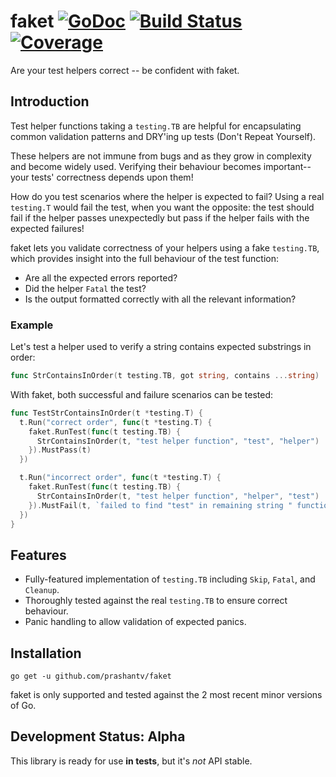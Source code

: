 # faket [![GoDoc][doc-img]][doc] [![Build Status][ci-img]][ci] [![Coverage][codecov-img]][codecov]


Are your test helpers correct -- be confident with faket.

## Introduction

Test helper functions taking a `testing.TB` are
helpful for encapsulating common validation patterns
and DRY'ing up tests (Don't Repeat Yourself).

These helpers are not immune from bugs and
as they grow in complexity and become widely used.
Verifying their behaviour becomes important--
your tests' correctness depends upon them!

How do you test scenarios where the helper is expected to fail?
Using a real `testing.T` would fail the test,
when you want the opposite:
the test should fail if the helper passes unexpectedly
but pass if the helper fails with the expected failures!

faket lets you validate correctness of your helpers
using a fake `testing.TB`, which provides insight
into the full behaviour of the test function:

 * Are all the expected errors reported?
 * Did the helper `Fatal` the test?
 * Is the output formatted correctly
   with all the relevant information?

### Example

Let's test a helper used to verify
a string contains expected substrings in order:

```go
func StrContainsInOrder(t testing.TB, got string, contains ...string)
```

With faket, both successful and failure scenarios can be tested:
```go
func TestStrContainsInOrder(t *testing.T) {
  t.Run("correct order", func(t *testing.T) {
    faket.RunTest(func(t testing.TB) {
      StrContainsInOrder(t, "test helper function", "test", "helper")
    }).MustPass(t)
  })

  t.Run("incorrect order", func(t *testing.T) {
    faket.RunTest(func(t testing.TB) {
      StrContainsInOrder(t, "test helper function", "helper", "test")
    }).MustFail(t, `failed to find "test" in remaining string " function"`)
  })
}
```

## Features

 * Fully-featured implementation of `testing.TB`
   including `Skip`, `Fatal`, and `Cleanup`.
 * Thoroughly tested against the real `testing.TB`
   to ensure correct behaviour.
 * Panic handling to allow validation of expected panics.

## Installation

`go get -u github.com/prashantv/faket`

faket is only supported and tested against the 2 most recent minor versions of Go.

## Development Status: Alpha

This library is ready for use **in tests**,
but it's _not_ API stable.

[doc-img]: https://pkg.go.dev/badge/github.com/prashantv/zap
[doc]: https://pkg.go.dev/github.com/prashantv/faket
[ci-img]: https://github.com/prashantv/faket/actions/workflows/go.yml/badge.svg
[ci]: https://github.com/prashantv/faket/actions/workflows/go.yml
[codecov-img]: https://codecov.io/github/prashantv/faket/graph/badge.svg?token=RUXXMHOX4Q
[codecov]: https://codecov.io/github/prashantv/faket
